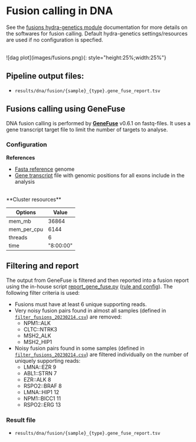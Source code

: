 # Fusion calling in DNA
See the [fusions hydra-genetics module](https://snv_indels.readthedocs.io/en/latest/) documentation for more details on the softwares for fusion calling. Default hydra-genetics settings/resources are used if no configuration is specfied.

<br />
![dag plot](images/fusions.png){: style="height:25%;width:25%"}

## Pipeline output files:

* `results/dna/fusion/{sample}_{type}.gene_fuse_report.tsv`

## Fusions calling using GeneFuse
DNA fusion calling is performed by **[GeneFuse](https://github.com/OpenGene/GeneFuse)** v0.6.1 on fastq-files. It uses a gene transcript target file to limit the number of targets to analyse.

### Configuration

**References**

* [Fasta reference](references.md#genefuse_fasta) genome
* [Gene transcript](references.md#genefuse_transcripts) file with genomic positions for all exons include in the analysis  

<br />
**Cluster resources**

| **Options** | **Value** |
|-------------|-|
| mem_mb | 36864 |
| mem_per_cpu | 6144 |
| threads | 6 |
| time | "8:00:00" |

## Filtering and report
The output from GeneFuse is filtered and then reported into a fusion report using the in-house script [report_gene_fuse.py](https://github.com/genomic-medicine-sweden/Twist_Solid/blob/develop/workflow/scripts/report_gene_fuse.py) ([rule and config](rules.md#report_gene_fuse)). The following filter criteria is used:

* Fusions must have at least 6 unique supporting reads.
* Very noisy fusion pairs found in almost all samples (defined in [`filter_fusions_20230214.csv`](references.md#genefuse_filter_fusions)) are removed:
    - NPM1::ALK
    - CLTC::NTRK3
    - MSH2_ALK
    - MSH2_HIP1
* Noisy fusion pairs found in some samples (defined in [`filter_fusions_20230214.csv`](references.md#genefuse_filter_fusions)) are filtered individually on the number of uniquely supporting reads:
    - LMNA::EZR 9
    - ABL1::STRN 7
    - EZR::ALK 8
    - RSPO2::BRAF 8
    - LMNA::HIP1 12
    - NPM1::BICC1 11
    - RSPO2::ERG 13

### Result file

* `results/dna/fusion/{sample}_{type}.gene_fuse_report.tsv`

<br />
